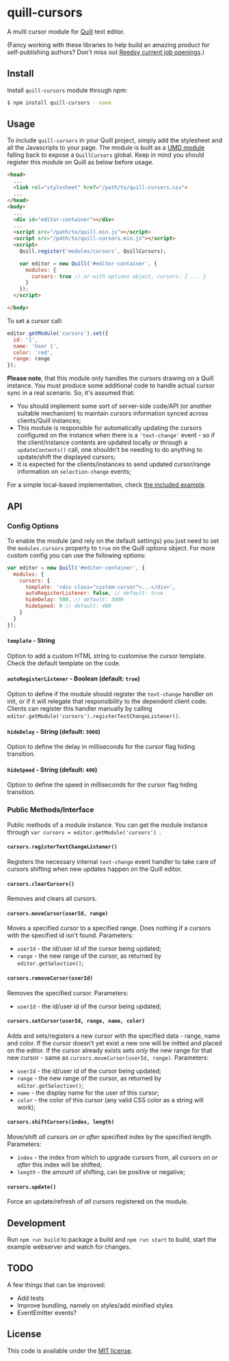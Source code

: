 # quill-cursors
A multi cursor module for [Quill](https://github.com/quilljs/quill) text editor.

(Fancy working with these libraries to help build an amazing product for self-publishing authors? Don't miss out [Reedsy current job openings](https://angel.co/reedsy/jobs).)

## Install

Install `quill-cursors` module through npm:

```bash
$ npm install quill-cursors --save
```

## Usage

To include `quill-cursors` in your Quill project, simply add the stylesheet and all the Javascripts to your page. The module is built as a [UMD module](https://github.com/umdjs/umd) falling back to expose a `QuillCursors` global. Keep in mind you should register this module on Quill as below before usage.

```html
<head>
  ...
  <link rel="stylesheet" href="/path/to/quill-cursors.css">
  ...
</head>
<body>
  ...
  <div id="editor-container"></div>
  ...
  <script src="/path/to/quill.min.js"></script>
  <script src="/path/to/quill-cursors.min.js"></script>
  <script>
    Quill.register('modules/cursors', QuillCursors);

    var editor = new Quill('#editor-container', {
      modules: {
        cursors: true // or with options object, cursors: { ... }
      }
    });
  </script>

</body>
```

To set a cursor call:

```javascript
editor.getModule('cursors').set({
  id: '1',
  name: 'User 1',
  color: 'red',
  range: range
});
```

**Please note**, that this module only handles the cursors drawing on a Quill instance. You must produce some additional code to handle actual cursor sync in a real scenario. So, it's assumed that:

* You should implement some sort of server-side code/API (or another suitable mechanism) to maintain cursors information synced across clients/Quill instances;
* This module is responsible for automatically updating the cursors configured on the instance when there is a `'text-change'` event - so if the client/instance contents are updated locally or through a `updateContents()` call, one shouldn't be needing to do anything to update/shift the displayed cursors;
* It is expected for the clients/instances to send updated cursor/range information on `selection-change` events;​

For a simple local-based implementation, check [the included example](example).

## API

### Config Options

To enable the module (and rely on the default settings) you just need to set the `modules.cursors` property to `true` on the Quill options object. For more custom config you can use the following options:

```javascript
var editor = new Quill('#editor-container', {
  modules: {
    cursors: {
      template: '<div class="custom-cursor">...</div>',
      autoRegisterListener: false, // default: true
      hideDelay: 500, // default: 3000
      hideSpeed: 0 // default: 400
    }
  }
});
```

#### `template` - String

Option to add a custom HTML string to customise the cursor template. Check the default template on the code.

#### `autoRegisterListener` - Boolean (default: `true`)

Option to define if the module should register the `text-change` handler on init, or if it will relegate that responsibility to the dependent client code. Clients can register this handler manually by calling `editor.getModule('cursors').registerTextChangeListener()`.

#### `hideDelay` - String (default: `3000`)

Option to define the delay in milliseconds for the cursor flag hiding transition.

#### `hideSpeed` - String (default: `400`)

Option to define the speed in milliseconds for the cursor flag hiding transition.

### Public Methods/Interface

Public methods of a module instance. You can get the module instance through `var cursors = editor.getModule('cursors') `.

#### `cursors.registerTextChangeListener()`

Registers the necessary internal `text-change` event handler to take care of cursors shifting when new updates happen on the Quill editor.

#### `cursors.clearCursors()`

Removes and clears all cursors.

#### `cursors.moveCursor(userId, range)`

Moves a specified cursor to a specified range. Does nothing if a cursors with the specified id isn't found. Parameters:

* `userId` - the id/user id of the cursor being updated;
* `range` - the new range of the cursor, as returned by `editor.getSelection()`;

#### `cursors.removeCursor(userId)`

Removes the specified cursor. Parameters:

* `userId` - the id/user id of the cursor being updated;

#### `cursors.setCursor(userId, range, name, color)`

Adds and sets/registers a new cursor with the specified data - range, name and color. If the cursor doesn't yet exist a new one will be initted and placed on the editor. If the cursor already exists sets _only_ the new range for that new cursor - same as `cursors.moveCursor(userId, range)`. Parameters:

* `userId` - the id/user id of the cursor being updated;
* `range` - the new range of the cursor, as returned by `editor.getSelection()`;
* `name` - the display name for the user of this cursor;
* `color` - the color of this cursor (any valid CSS color as a string will work);

#### `cursors.shiftCursors(index, length)`

Move/shift _all_ cursors _on or after_ specified index by the specified length. Parameters:

* `index` - the index from which to upgrade cursors from, all cursors _on or after_ this index will be shifted;
* `length` - the amount of shifting, can be positive or negative;

#### `cursors.update()`

Force an update/refresh of _all_ cursors registered on the module.

## Development

Run `npm run build` to package a build and `npm run start` to build, start the example webserver and watch for changes.

## TODO

A few things that can be improved:

* Add tests
* Improve bundling, namely on styles/add minified styles
* EventEmitter events?

## License

This code is available under the [MIT license](LICENSE-MIT.txt).
